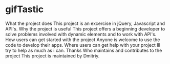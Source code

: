 # gifTastic
What the project does
This project is an excercise in jQuery, Javascript and API's.
Why the project is useful
This project offers a beginning developer to solve problems involved with dynamic elements and to work with API's. 
How users can get started with the project
Anyone is welcome to use the code to develop their apps.
Where users can get help with your project
Ill try to help as much as i can. Thanks
Who maintains and contributes to the project
This project is maintained by Dmitriy.